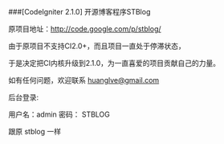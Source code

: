 ###[CodeIgniter 2.1.0] 开源博客程序STBlog

原项目地址：http://code.google.com/p/stblog/

由于原项目不支持CI2.0+，而且项目一直处于停滞状态，

于是决定把CI内核升级到2.1.0，为一直喜爱的项目贡献自己的力量。

如有任何问题，欢迎联系 huanglve@gmail.com

后台登录:

用户名：admin
密码： STBLOG

跟原 stblog 一样
 
